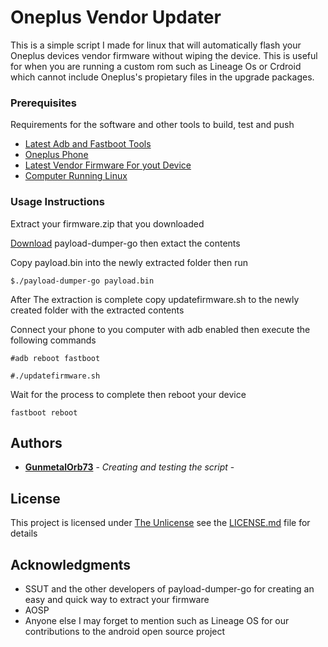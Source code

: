 # Oneplus Vendor Updater

This is a simple script I made for linux that will automatically flash your Oneplus devices vendor firmware without wiping the device. This is useful for when you are running a custom rom such as Lineage Os or Crdroid which cannot include Oneplus's propietary files in the upgrade packages.



### Prerequisites

Requirements for the software and other tools to build, test and push 
- [Latest Adb and Fastboot Tools](https://developer.android.com/studio/releases/platform-tools#downloads)
- [Oneplus Phone](https://www.oneplus.com/store/phone)
- [Latest Vendor Firmware For yout Device](https://www.oneplus.com/global/support/softwareupgrade)
- [Computer Running Linux](#)

### Usage Instructions

Extract your firmware.zip that you downloaded

  [Download](https://github.com/ssut/payload-dumper-go/releases) payload-dumper-go then extact the contents

Copy payload.bin into the newly extracted folder then run
  
  ```$./payload-dumper-go payload.bin```

  After The extraction is complete copy updatefirmware.sh to the newly created folder with the extracted contents

  Connect your phone to you computer with adb enabled then execute the following commands
  
  ```#adb reboot fastboot```
  
  ```#./updatefirmware.sh```

  Wait for the process to complete then reboot your device
  
  ```fastboot reboot```


## Authors

  - [**GunmetalOrb73**](https://github.com/GunmetalOrb73) - *Creating and testing the script* -
    


## License

This project is licensed under [The Unlicense](LICENSE.md) see the [LICENSE.md](LICENSE.md) file for
details

## Acknowledgments

  - SSUT and the other developers of payload-dumper-go for creating an easy and quick way to extract your firmware
  - AOSP
  - Anyone else I may forget to mention such as Lineage OS for our contributions to the android open source project
